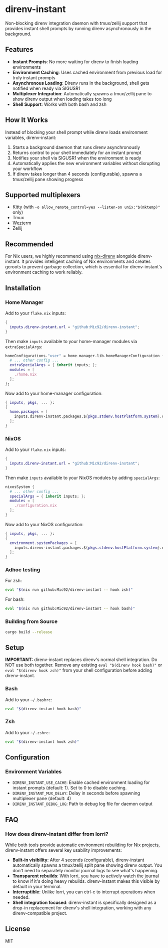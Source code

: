 # direnv-instant

Non-blocking direnv integration daemon with tmux/zellij support that provides instant shell prompts by running direnv asynchronously in the background.

## Features

- **Instant Prompts**: No more waiting for direnv to finish loading environments
- **Environment Caching**: Uses cached environment from previous load for truly instant prompts
- **Asynchronous Loading**: Direnv runs in the background, shell gets notified when ready via SIGUSR1
- **Multiplexer Integration**: Automatically spawns a tmux/zellij pane to show direnv output when loading takes too long
- **Shell Support**: Works with both bash and zsh

## How It Works

Instead of blocking your shell prompt while direnv loads environment variables, direnv-instant:

1. Starts a background daemon that runs direnv asynchronously
2. Returns control to your shell immediately for an instant prompt
3. Notifies your shell via SIGUSR1 when the environment is ready
4. Automatically applies the new environment variables without disrupting your workflow
5. If direnv takes longer than 4 seconds (configurable), spawns a tmux/zellij pane showing progress

## Supported multiplexers
- Kitty (with `-o allow_remote_control=yes --listen-on unix:"$(mktemp)"` only)
- Tmux
- Wezterm
- Zellij

## Recommended

For Nix users, we highly recommend using [nix-direnv](https://github.com/nix-community/nix-direnv) alongside direnv-instant. It provides intelligent caching of Nix environments and creates gcroots to prevent garbage collection, which is essential for direnv-instant's environment caching to work reliably.

## Installation

### Home Manager

Add to your `flake.nix` inputs:

```nix
{
  inputs.direnv-instant.url = "github:Mic92/direnv-instant";
}
```

Then make `inputs` available to your home-manager modules via `extraSpecialArgs`:

```nix
homeConfigurations."user" = home-manager.lib.homeManagerConfiguration {
  # ... other config ...
  extraSpecialArgs = { inherit inputs; };
  modules = [
    ./home.nix
  ];
};
```

Now add to your home-manager configuration:

```nix
{ inputs, pkgs, ... }:
{
  home.packages = [
    inputs.direnv-instant.packages.${pkgs.stdenv.hostPlatform.system}.default
  ];
}
```

### NixOS

Add to your `flake.nix` inputs:

```nix
{
  inputs.direnv-instant.url = "github:Mic92/direnv-instant";
}
```

Then make `inputs` available to your NixOS modules by adding `specialArgs`:

```nix
nixosSystem {
  # ... other config ...
  specialArgs = { inherit inputs; };
  modules = [
    ./configuration.nix
  ];
}
```

Now add to your NixOS configuration:

```nix
{ inputs, pkgs, ... }:
{
  environment.systemPackages = [
    inputs.direnv-instant.packages.${pkgs.stdenv.hostPlatform.system}.default
  ];
}
```

### Adhoc testing

For zsh:
```bash
eval "$(nix run github:Mic92/direnv-instant -- hook zsh)"
```

For bash:
```bash
eval "$(nix run github:Mic92/direnv-instant -- hook bash)"
```

### Building from Source

```bash
cargo build --release
```

## Setup

**IMPORTANT:** direnv-instant replaces direnv's normal shell integration. Do NOT use both together. Remove any existing `eval "$(direnv hook bash)"` or `eval "$(direnv hook zsh)"` from your shell configuration before adding direnv-instant.

### Bash

Add to your `~/.bashrc`:

```bash
eval "$(direnv-instant hook bash)"
```

### Zsh

Add to your `~/.zshrc`:

```bash
eval "$(direnv-instant hook zsh)"
```

## Configuration

### Environment Variables

- `DIRENV_INSTANT_USE_CACHE`: Enable cached environment loading for instant prompts (default: 1). Set to 0 to disable caching.
- `DIRENV_INSTANT_MUX_DELAY`: Delay in seconds before spawning multiplexer pane (default: 4)
- `DIRENV_INSTANT_DEBUG_LOG`: Path to debug log file for daemon output

## FAQ

### How does direnv-instant differ from lorri?

While both tools provide automatic environment rebuilding for Nix projects, direnv-instant offers several key usability improvements:

- **Built-in visibility**: After 4 seconds (configurable), direnv-instant automatically spawns a tmux/zellij split pane showing direnv output. You don't need to separately monitor journal logs to see what's happening.
- **Transparent rebuilds**: With lorri, you have to actively watch the journal to know if it's doing heavy rebuilds. direnv-instant makes this visible by default in your terminal.
- **Interruptible**: Unlike lorri, you can ctrl-c to interrupt operations when needed.
- **Shell integration focused**: direnv-instant is specifically designed as a drop-in replacement for direnv's shell integration, working with any direnv-compatible project.

## License

MIT
